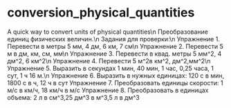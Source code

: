 # conversion_physical_quantities
A quick way to convert units of physical quantities\n
Преобразование единиц физических величин.\n
Задания для проверки:\n
Упражнение 1. Перевести в метры 5 мм, 4 дм, 6 км, 7 см\n
Упражнение 2. Перевести 5 м в дм, км, см, мм\n
Упражнение 3. Перевести в квад. метры 5 мм^2, 4 дм^2, 6 км^2\n
Упражнение 4. Перевести 5 м^2в км^2, дм^2,мм^2\n
Упражнение 5. Выразить в секундах 1 мин, 40 мин, 1 час, 0,25 часа, 1 сут, 1 ч 16 м.\n
Упражнение 6. Выразить в нужных единицах:
120 с в мин, 1800 с в ч, 12 ч в сут
Упражнение 7. Преобразовать единицы скорости:
1 м/с  в км/ч, 18 км/ч в м/с
Упражнение 8. Преобразовать в единицах объема:
2 л в см^3,25 дм^3  в м^3,5 л в дм^3
